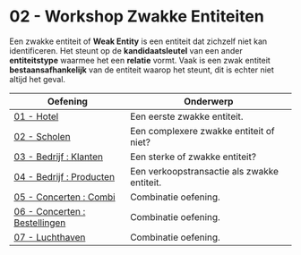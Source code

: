 # 02 - Workshop Zwakke Entiteiten

Een zwakke entiteit of **Weak Entity** is een entiteit dat zichzelf niet kan identificeren. Het steunt op de **kandidaatsleutel** van een ander **entiteitstype** waarmee het een **relatie** vormt. Vaak is een zwak entiteit **bestaansafhankelijk** van de entiteit waarop het steunt, dit is echter niet altijd het geval. 

| Oefening | Onderwerp |
| ----- | ---- |
| [01 - Hotel](exercises/exercise-1.md) | Een eerste zwakke entiteit. |
| [02 - Scholen](exercises/exercise-2.md) | Een complexere zwakke entiteit of niet? |
| [03 - Bedrijf : Klanten](exercises/exercise-3.md) | Een sterke of zwakke entiteit? |
| [04 - Bedrijf : Producten](exercises/exercise-4.md) | Een verkoopstransactie als zwakke entiteit. |
| [05 - Concerten : Combi](exercises/exercise-5.md) | Combinatie oefening. |
| [06 - Concerten : Bestellingen](exercises/exercise-6.md) | Combinatie oefening. |
| [07 - Luchthaven](exercises/exercise-7.md) | Combinatie oefening. |